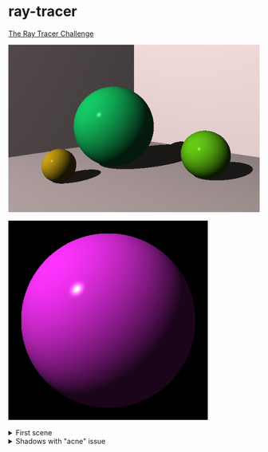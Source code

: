 # ray-tracer
[The Ray Tracer Challenge](https://pragprog.com/book/jbtracer/the-ray-tracer-challenge)

![Shadows](https://github.com/fremag/ray-tracer/blob/master/helloword_shadows.png)

![My first image with Phong lighting](https://github.com/fremag/ray-tracer/blob/master/sphere.png)

<details>
  <summary>First scene</summary>
<img src="https://github.com/fremag/ray-tracer/blob/master/helloword.png"/>
</details>
<details>
  <summary>Shadows with "acne" issue</summary>
<img src="https://github.com/fremag/ray-tracer/blob/master/helloword_shadow_acne.png"/>
</details>
